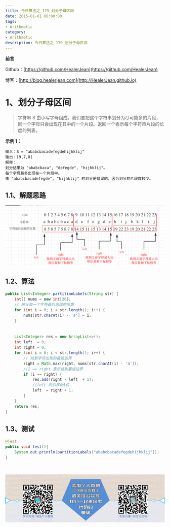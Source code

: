 ```yaml
---
title: 今日算法之_179_划分子母区间
date: 2015-01-01 00:00:00
tags: 
- Arithmetic
category: 
- Arithmetic
description: 今日算法之_179_划分子母区间
---
```


**前言**     

 Github：[https://github.com/HealerJean](https://github.com/HealerJean)         

 博客：[http://blog.healerjean.com](http://HealerJean.github.io)          



# 1、划分子母区间
> 字符串 S 由小写字母组成。我们要把这个字符串划分为尽可能多的片段，同一个字母只会出现在其中的一个片段。返回一个表示每个字符串片段的长度的列表。
>

 

**示例 1：**

```
输入：S = "ababcbacadefegdehijhklij"
输出：[9,7,8]
解释：
划分结果为 "ababcbaca", "defegde", "hijhklij"。
每个字母最多出现在一个片段中。
像 "ababcbacadefegde", "hijhklij" 的划分是错误的，因为划分的片段数较少。
```



## 1.1、解题思路 



![image-20201022184529824](https://raw.githubusercontent.com/HealerJean/HealerJean.github.io/master/blogImages/image-20201022184529824.png)



## 1.2、算法

```java
public List<Integer> partitionLabels(String str) {
    int[] nums = new int[26];
    // 统计每一个字符最后出现的位置
    for (int i = 0; i < str.length(); i++) {
        nums[str.charAt(i) - 'a'] = i;
    }


    List<Integer> res = new ArrayList<>();
    int left  = 0;
    int right = 0;
    for (int i = 0; i < str.length(); i++) {
        // 找到字符出现的最远边界
        right = Math.max(right, nums[str.charAt(i) - 'a']);
        //i == right 表示达到最远边界
        if (i == right) {
            res.add(right - left  + 1);
            //left 向后移动1位
            left  = right + 1;
        }
    }
    return res;
}
```




## 1.3、测试 

```java
@Test
public void test(){
    System.out.println(partitionLabels("ababcbacadefegdehijhklij"));
}
```



​          

![ContactAuthor](https://raw.githubusercontent.com/HealerJean/HealerJean.github.io/master/assets/img/artical_bottom.jpg)



<link rel="stylesheet" href="https://unpkg.com/gitalk/dist/gitalk.css">

<script src="https://unpkg.com/gitalk@latest/dist/gitalk.min.js"></script> 
<div id="gitalk-container"></div>    
 <script type="text/javascript">
    var gitalk = new Gitalk({
		clientID: `1d164cd85549874d0e3a`,
		clientSecret: `527c3d223d1e6608953e835b547061037d140355`,
		repo: `HealerJean.github.io`,
		owner: 'HealerJean',
		admin: ['HealerJean'],
		id: 'l93x2P1GX0BbOLtn',
    });
    gitalk.render('gitalk-container');
</script> 


